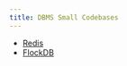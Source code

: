 ```yaml
---
title: DBMS Small Codebases
---
```


- [Redis](https://github.com/antirez/redis)
- [FlockDB](https://github.com/twitter-archive/flockdb/tree/master/src/main/scala/com/twitter/flockdb)
